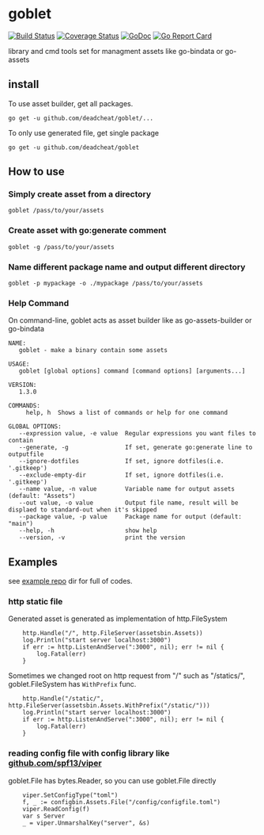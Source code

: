 # goblet

[![Build Status](https://travis-ci.org/deadcheat/goblet.svg?branch=master)](https://travis-ci.org/deadcheat/goblet) [![Coverage Status](https://coveralls.io/repos/github/deadcheat/goblet/badge.svg?branch=master&service=github)](https://coveralls.io/github/deadcheat/goblet?branch=master&service=github) [![GoDoc](https://godoc.org/github.com/deadcheat/goblet?status.svg)](https://godoc.org/github.com/deadcheat/goblet) [![Go Report Card](https://goreportcard.com/badge/github.com/deadcheat/goblet)](https://goreportcard.com/report/github.com/deadcheat/goblet)

library and cmd tools set for managment assets like go-bindata or go-assets

## install

To use asset builder, get all packages.
```
go get -u github.com/deadcheat/goblet/...
```

To only use generated file, get single package
```
go get -u github.com/deadcheat/goblet
```

## How to use

### Simply create asset from a directory

```
goblet /pass/to/your/assets
```

### Create asset with go:generate comment

```
goblet -g /pass/to/your/assets
```

### Name different package name and output different directory

```
goblet -p mypackage -o ./mypackage /pass/to/your/assets
```

### Help Command
On command-line, goblet acts as asset builder like as go-assets-builder or go-bindata
```
NAME:
   goblet - make a binary contain some assets

USAGE:
   goblet [global options] command [command options] [arguments...]

VERSION:
   1.3.0

COMMANDS:
     help, h  Shows a list of commands or help for one command

GLOBAL OPTIONS:
   --expression value, -e value  Regular expressions you want files to contain
   --generate, -g                If set, generate go:generate line to outputfile
   --ignore-dotfiles             If set, ignore dotfiles(i.e. '.gitkeep')
   --exclude-empty-dir           If set, ignore dotfiles(i.e. '.gitkeep')
   --name value, -n value        Variable name for output assets (default: "Assets")
   --out value, -o value         Output file name, result will be displaed to standard-out when it's skipped
   --package value, -p value     Package name for output (default: "main")
   --help, -h                    show help
   --version, -v                 print the version
```

## Examples
see [example repo](https://github.com/deadcheat/goblet_examples) dir for full of codes.

### http static file

Generated asset is generated as implementation of http.FileSystem
```
	http.Handle("/", http.FileServer(assetsbin.Assets))
	log.Println("start server localhost:3000")
	if err := http.ListenAndServe(":3000", nil); err != nil {
		log.Fatal(err)
	}
```

Sometimes we changed root on http request from "/" such as "/statics/",
goblet.FileSystem has `WithPrefix` func.
```
	http.Handle("/static/", http.FileServer(assetsbin.Assets.WithPrefix("/static/")))
	log.Println("start server localhost:3000")
	if err := http.ListenAndServe(":3000", nil); err != nil {
		log.Fatal(err)
	}
```

### reading config file with config library like [github.com/spf13/viper](https://github.com/spf13/viper)
goblet.File has bytes.Reader, so you can use goblet.File directly
```
	viper.SetConfigType("toml")
	f, _ := configbin.Assets.File("/config/configfile.toml")
	viper.ReadConfig(f)
	var s Server
	_ = viper.UnmarshalKey("server", &s)
```
